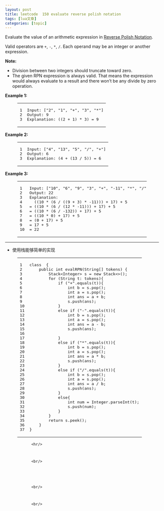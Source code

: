 ```yaml
---
layout: post
title: leetcode  150 evaluate reverse polish notation 
tags: [lua文章]
categories: [topic]
---
```

<p>Evaluate the value of an arithmetic expression in <a href="http://en.wikipedia.org/wiki/Reverse_Polish_notation" target="_blank" rel="noopener noreferrer">Reverse Polish Notation</a>.</p>
<p>Valid operators are <code>+</code>, <code>-</code>, <code>*</code>, <code>/</code>. Each operand may be an integer or another expression.</p>
<p><strong>Note:</strong></p>
<ul>
<li>Division between two integers should truncate toward zero.</li>
<li>The given RPN expression is always valid. That means the expression would always evaluate to a result and there won’t be any divide by zero operation.</li>
</ul>
<p><strong>Example 1:</strong></p>
<figure class="highlight plain"><table><tbody><tr><td class="gutter"><pre><span class="line">1</span><br/><span class="line">2</span><br/><span class="line">3</span><br/></pre></td><td class="code"><pre><span class="line">Input: [&#34;2&#34;, &#34;1&#34;, &#34;+&#34;, &#34;3&#34;, &#34;*&#34;]</span><br/><span class="line">Output: 9</span><br/><span class="line">Explanation: ((2 + 1) * 3) = 9</span><br/></pre></td></tr></tbody></table></figure>
<p><strong>Example 2:</strong></p>
<figure class="highlight plain"><table><tbody><tr><td class="gutter"><pre><span class="line">1</span><br/><span class="line">2</span><br/><span class="line">3</span><br/></pre></td><td class="code"><pre><span class="line">Input: [&#34;4&#34;, &#34;13&#34;, &#34;5&#34;, &#34;/&#34;, &#34;+&#34;]</span><br/><span class="line">Output: 6</span><br/><span class="line">Explanation: (4 + (13 / 5)) = 6</span><br/></pre></td></tr></tbody></table></figure>
<p><strong>Example 3:</strong></p>
<figure class="highlight plain"><table><tbody><tr><td class="gutter"><pre><span class="line">1</span><br/><span class="line">2</span><br/><span class="line">3</span><br/><span class="line">4</span><br/><span class="line">5</span><br/><span class="line">6</span><br/><span class="line">7</span><br/><span class="line">8</span><br/><span class="line">9</span><br/><span class="line">10</span><br/></pre></td><td class="code"><pre><span class="line">Input: [&#34;10&#34;, &#34;6&#34;, &#34;9&#34;, &#34;3&#34;, &#34;+&#34;, &#34;-11&#34;, &#34;*&#34;, &#34;/&#34;, &#34;*&#34;, &#34;17&#34;, &#34;+&#34;, &#34;5&#34;, &#34;+&#34;]</span><br/><span class="line">Output: 22</span><br/><span class="line">Explanation: </span><br/><span class="line">  ((10 * (6 / ((9 + 3) * -11))) + 17) + 5</span><br/><span class="line">= ((10 * (6 / (12 * -11))) + 17) + 5</span><br/><span class="line">= ((10 * (6 / -132)) + 17) + 5</span><br/><span class="line">= ((10 * 0) + 17) + 5</span><br/><span class="line">= (0 + 17) + 5</span><br/><span class="line">= 17 + 5</span><br/><span class="line">= 22</span><br/></pre></td></tr></tbody></table></figure>
<hr/>
<ul>
<li>使用栈能够简单的实现</li>
</ul>
<figure class="highlight java"><table><tbody><tr><td class="gutter"><pre><span class="line">1</span><br/><span class="line">2</span><br/><span class="line">3</span><br/><span class="line">4</span><br/><span class="line">5</span><br/><span class="line">6</span><br/><span class="line">7</span><br/><span class="line">8</span><br/><span class="line">9</span><br/><span class="line">10</span><br/><span class="line">11</span><br/><span class="line">12</span><br/><span class="line">13</span><br/><span class="line">14</span><br/><span class="line">15</span><br/><span class="line">16</span><br/><span class="line">17</span><br/><span class="line">18</span><br/><span class="line">19</span><br/><span class="line">20</span><br/><span class="line">21</span><br/><span class="line">22</span><br/><span class="line">23</span><br/><span class="line">24</span><br/><span class="line">25</span><br/><span class="line">26</span><br/><span class="line">27</span><br/><span class="line">28</span><br/><span class="line">29</span><br/><span class="line">30</span><br/><span class="line">31</span><br/><span class="line">32</span><br/><span class="line">33</span><br/><span class="line">34</span><br/><span class="line">35</span><br/><span class="line">36</span><br/><span class="line">37</span><br/></pre></td><td class="code"><pre><span class="line"><span class="class"><span class="keyword">class</span>  </span>{</span><br/><span class="line">    <span class="function"><span class="keyword">public</span> <span class="keyword">int</span> <span class="title">evalRPN</span><span class="params">(String[] tokens)</span> </span>{</span><br/><span class="line">        Stack&lt;Integer&gt; s = <span class="keyword">new</span> Stack&lt;&gt;();</span><br/><span class="line">        <span class="keyword">for</span> (String t: tokens){</span><br/><span class="line">            <span class="keyword">if</span> (<span class="string">&#34;+&#34;</span>.equals(t)){</span><br/><span class="line">                <span class="keyword">int</span> b = s.pop();</span><br/><span class="line">                <span class="keyword">int</span> a = s.pop();</span><br/><span class="line">                <span class="keyword">int</span> ans = a + b;</span><br/><span class="line">                s.push(ans);</span><br/><span class="line">            }</span><br/><span class="line">            <span class="keyword">else</span> <span class="keyword">if</span> (<span class="string">&#34;-&#34;</span>.equals(t)){</span><br/><span class="line">                <span class="keyword">int</span> b = s.pop();</span><br/><span class="line">                <span class="keyword">int</span> a = s.pop();</span><br/><span class="line">                <span class="keyword">int</span> ans = a - b;</span><br/><span class="line">                s.push(ans);</span><br/><span class="line"></span><br/><span class="line">            }</span><br/><span class="line">            <span class="keyword">else</span> <span class="keyword">if</span> (<span class="string">&#34;*&#34;</span>.equals(t)){</span><br/><span class="line">                <span class="keyword">int</span> b = s.pop();</span><br/><span class="line">                <span class="keyword">int</span> a = s.pop();</span><br/><span class="line">                <span class="keyword">int</span> ans = a * b;</span><br/><span class="line">                s.push(ans);</span><br/><span class="line">            }</span><br/><span class="line">            <span class="keyword">else</span> <span class="keyword">if</span> (<span class="string">&#34;/&#34;</span>.equals(t)){</span><br/><span class="line">                <span class="keyword">int</span> b = s.pop();</span><br/><span class="line">                <span class="keyword">int</span> a = s.pop();</span><br/><span class="line">                <span class="keyword">int</span> ans = a / b;</span><br/><span class="line">                s.push(ans);</span><br/><span class="line">            }</span><br/><span class="line">            <span class="keyword">else</span>{</span><br/><span class="line">                <span class="keyword">int</span> num = Integer.parseInt(t);</span><br/><span class="line">                s.push(num);</span><br/><span class="line">            }</span><br/><span class="line">        }</span><br/><span class="line">        <span class="keyword">return</span> s.peek();</span><br/><span class="line">    }</span><br/><span class="line">}</span><br/></pre></td></tr></tbody></table></figure>

                

                <hr/>
                
                

                <br/>

                
                
                

                <br/>
                
                
                
                <br/>